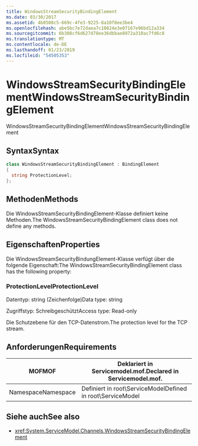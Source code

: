 ```yaml
---
title: WindowsStreamSecurityBindingElement
ms.date: 03/30/2017
ms.assetid: 4b0508c5-669c-4fe3-9225-8a10f8ee3be4
ms.openlocfilehash: abe5bc7e72daea7c10824e3e07167e96bd12a334
ms.sourcegitcommit: 6b308cf6d627d78ee36dbbae8972a310ac7fd6c8
ms.translationtype: MT
ms.contentlocale: de-DE
ms.lasthandoff: 01/23/2019
ms.locfileid: "54505353"
---
```

# <a name="windowsstreamsecuritybindingelement"></a><span data-ttu-id="89cc3-102">WindowsStreamSecurityBindingElement</span><span class="sxs-lookup"><span data-stu-id="89cc3-102">WindowsStreamSecurityBindingElement</span></span>
<span data-ttu-id="89cc3-103">WindowsStreamSecurityBindingElement</span><span class="sxs-lookup"><span data-stu-id="89cc3-103">WindowsStreamSecurityBindingElement</span></span>  
  
## <a name="syntax"></a><span data-ttu-id="89cc3-104">Syntax</span><span class="sxs-lookup"><span data-stu-id="89cc3-104">Syntax</span></span>  
  
```csharp
class WindowsStreamSecurityBindingElement : BindingElement  
{  
  string ProtectionLevel;  
};  
```  
  
## <a name="methods"></a><span data-ttu-id="89cc3-105">Methoden</span><span class="sxs-lookup"><span data-stu-id="89cc3-105">Methods</span></span>  
 <span data-ttu-id="89cc3-106">Die WindowsStreamSecurityBindingElement-Klasse definiert keine Methoden.</span><span class="sxs-lookup"><span data-stu-id="89cc3-106">The WindowsStreamSecurityBindingElement class does not define any methods.</span></span>  
  
## <a name="properties"></a><span data-ttu-id="89cc3-107">Eigenschaften</span><span class="sxs-lookup"><span data-stu-id="89cc3-107">Properties</span></span>  
 <span data-ttu-id="89cc3-108">Die WindowsStreamSecurityBindungElement-Klasse verfügt über die folgende Eigenschaft:</span><span class="sxs-lookup"><span data-stu-id="89cc3-108">The WindowsStreamSecurityBindingElement class has the following property:</span></span>  
  
### <a name="protectionlevel"></a><span data-ttu-id="89cc3-109">ProtectionLevel</span><span class="sxs-lookup"><span data-stu-id="89cc3-109">ProtectionLevel</span></span>  
 <span data-ttu-id="89cc3-110">Datentyp: string (Zeichenfolge)</span><span class="sxs-lookup"><span data-stu-id="89cc3-110">Data type: string</span></span>  
  
 <span data-ttu-id="89cc3-111">Zugriffstyp: Schreibgeschützt</span><span class="sxs-lookup"><span data-stu-id="89cc3-111">Access type: Read-only</span></span>  
  
 <span data-ttu-id="89cc3-112">Die Schutzebene für den TCP-Datenstrom.</span><span class="sxs-lookup"><span data-stu-id="89cc3-112">The protection level for the TCP stream.</span></span>  
  
## <a name="requirements"></a><span data-ttu-id="89cc3-113">Anforderungen</span><span class="sxs-lookup"><span data-stu-id="89cc3-113">Requirements</span></span>  
  
|<span data-ttu-id="89cc3-114">MOF</span><span class="sxs-lookup"><span data-stu-id="89cc3-114">MOF</span></span>|<span data-ttu-id="89cc3-115">Deklariert in Servicemodel.mof.</span><span class="sxs-lookup"><span data-stu-id="89cc3-115">Declared in Servicemodel.mof.</span></span>|  
|---------|-----------------------------------|  
|<span data-ttu-id="89cc3-116">Namespace</span><span class="sxs-lookup"><span data-stu-id="89cc3-116">Namespace</span></span>|<span data-ttu-id="89cc3-117">Definiert in root\ServiceModel</span><span class="sxs-lookup"><span data-stu-id="89cc3-117">Defined in root\ServiceModel</span></span>|  
  
## <a name="see-also"></a><span data-ttu-id="89cc3-118">Siehe auch</span><span class="sxs-lookup"><span data-stu-id="89cc3-118">See also</span></span>
- <xref:System.ServiceModel.Channels.WindowsStreamSecurityBindingElement>

